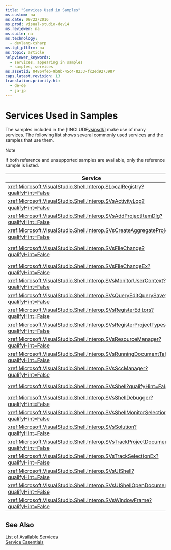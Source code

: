 ```yaml
---
title: "Services Used in Samples"
ms.custom: na
ms.date: 09/22/2016
ms.prod: visual-studio-dev14
ms.reviewer: na
ms.suite: na
ms.technology: 
  - devlang-csharp
ms.tgt_pltfrm: na
ms.topic: article
helpviewer_keywords: 
  - services, appearing in samples
  - samples, services
ms.assetid: 04864feb-9b8b-45c4-8233-fc2ed9273987
caps.latest.revision: 13
translation.priority.ht: 
  - de-de
  - ja-jp
---
```

# Services Used in Samples
The samples included in the [!INCLUDE[vsipsdk](../vs140/includes/vsipsdk_md.md)] make use of many services. The following list shows several commonly used services and the samples that use them.  
  
> [!NOTE]
>  If both reference and unsupported samples are available, only the reference sample is listed.  
  
|Service|Sample|  
|-------------|------------|  
|<xref:Microsoft.VisualStudio.Shell.Interop.SLocalRegistry?qualifyHint=False>|BscEdit, ProjectSubtype|  
|<xref:Microsoft.VisualStudio.Shell.Interop.SVsActivityLog?qualifyHint=False>|[How to: Write to the Activity Log](../vs140/how-to--use-the-activity-log.md)|  
|<xref:Microsoft.VisualStudio.Shell.Interop.SVsAddProjectItemDlg?qualifyHint=False>|BscPrj, FigPkg|  
|<xref:Microsoft.VisualStudio.Shell.Interop.SVsCreateAggregateProject?qualifyHint=False>|BscPrj|  
|<xref:Microsoft.VisualStudio.Shell.Interop.SVsFileChange?qualifyHint=False>|Deprecated. Use <xref:Microsoft.VisualStudio.Shell.Interop.SVsFileChangeEx?qualifyHint=False> instead.|  
|<xref:Microsoft.VisualStudio.Shell.Interop.SVsFileChangeEx?qualifyHint=False>|BscEdit, FigPkg|  
|<xref:Microsoft.VisualStudio.Shell.Interop.SVsMonitorUserContext?qualifyHint=False>|Reference.HelpIntegration sample.|  
|<xref:Microsoft.VisualStudio.Shell.Interop.SVsQueryEditQuerySave?qualifyHint=False>|SingleViewEditor sample.|  
|<xref:Microsoft.VisualStudio.Shell.Interop.SVsRegisterEditors?qualifyHint=False>|SingleViewEditor sample.|  
|<xref:Microsoft.VisualStudio.Shell.Interop.SVsRegisterProjectTypes?qualifyHint=False>|BscPrj, FigPkg|  
|<xref:Microsoft.VisualStudio.Shell.Interop.SVsResourceManager?qualifyHint=False>|Reference.Package, Reference.ToolWindow, and many other samples|  
|<xref:Microsoft.VisualStudio.Shell.Interop.SVsRunningDocumentTable?qualifyHint=False>|SingleViewEditor sample.|  
|<xref:Microsoft.VisualStudio.Shell.Interop.SVsSccManager?qualifyHint=False>|BscPrj, FigPkg|  
|<xref:Microsoft.VisualStudio.Shell.Interop.SVsShell?qualifyHint=False>|Reference.Package, Reference.ToolWindow, and many other samples|  
|<xref:Microsoft.VisualStudio.Shell.Interop.SVsShellDebugger?qualifyHint=False>|BscEdt, BscPrj, FigPkg|  
|<xref:Microsoft.VisualStudio.Shell.Interop.SVsShellMonitorSelection?qualifyHint=False>|BscPrj, FigPkg|  
|<xref:Microsoft.VisualStudio.Shell.Interop.SVsSolution?qualifyHint=False>|BscPrj, FigPkg|  
|<xref:Microsoft.VisualStudio.Shell.Interop.SVsTrackProjectDocuments?qualifyHint=False>|BscPrj, FigPkg|  
|<xref:Microsoft.VisualStudio.Shell.Interop.SVsTrackSelectionEx?qualifyHint=False>|SingleViewEditor, BscPrj, FigPkg|  
|<xref:Microsoft.VisualStudio.Shell.Interop.SVsUIShell?qualifyHint=False>|Reference.ToolWindow, BscEdit, and many other samples|  
|<xref:Microsoft.VisualStudio.Shell.Interop.SVsUIShellOpenDocument?qualifyHint=False>|BscEdit, FigPkg|  
|<xref:Microsoft.VisualStudio.Shell.Interop.SVsWindowFrame?qualifyHint=False>|Reference.ToolWindow|  
  
## See Also  
 [List of Available Services](../vs140/list-of-available-services.md)   
 [Service Essentials](../vs140/service-essentials.md)